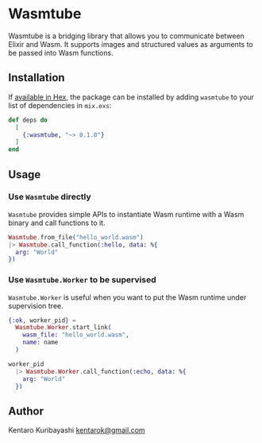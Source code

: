 # Wasmtube

Wasmtube is a bridging library that allows you to communicate between Elixir and Wasm. It supports images and structured values as arguments to be passed into Wasm functions.

## Installation

If [available in Hex](https://hex.pm/docs/publish), the package can be installed by adding `wasmtube` to your list of dependencies in `mix.exs`:

```elixir
def deps do
  [
    {:wasmtube, "~> 0.1.0"}
  ]
end
```

## Usage

### Use `Wasmtube` directly

`Wasmtube` provides simple APIs to instantiate Wasm runtime with a Wasm binary and call functions to it.

```elixir
Wasmtube.from_file("hello_world.wasm")
|> Wasmtube.call_function(:hello, data: %{
  arg: "World"
})
```

### Use `Wasmtube.Worker` to be supervised

`Wasmtube.Worker` is useful when you want to put the Wasm runtime under supervision tree.

```elixir
{:ok, worker_pid} =
  Wasmtube.Worker.start_link(
    wasm_file: "hello_world.wasm",
    name: name
  )

worker_pid
  |> Wasmtube.Worker.call_function(:echo, data: %{
    arg: "World"
  })
```

## Author

Kentaro Kuribayashi <kentarok@gmail.com>
